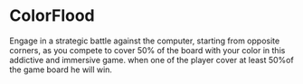 # ColorFlood
Engage in a strategic battle against the computer, starting from opposite corners, as you compete to cover 50% of the board with your color in this addictive and immersive game. when one of the player cover at least 50%of the game board he will win.
